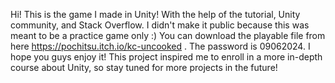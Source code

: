 Hi! This is the game I made in Unity! With the help of the tutorial, Unity community, and Stack Overflow. I didn't make it public because this was meant to be a practice game only :)
You can download the playable file from here https://pochitsu.itch.io/kc-uncooked . The password is 09062024. I hope you guys enjoy it!
This project inspired me to enroll in a more in-depth course about Unity, so stay tuned for more projects in the future!
